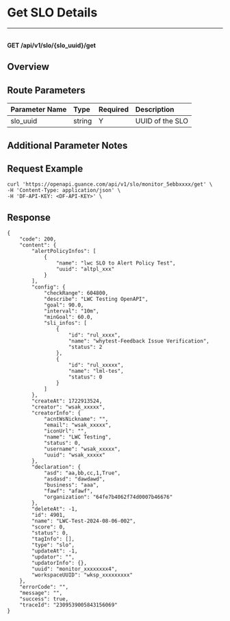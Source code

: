 # Get SLO Details

---

<br />**GET /api/v1/slo/\{slo_uuid\}/get**

## Overview




## Route Parameters

| Parameter Name | Type   | Required | Description              |
|:-----------|:-------|:-----|:----------------|
| slo_uuid | string | Y | UUID of the SLO<br> |


## Additional Parameter Notes





## Request Example
```shell
curl 'https://openapi.guance.com/api/v1/slo/monitor_5ebbxxxx/get' \
-H 'Content-Type: application/json' \
-H 'DF-API-KEY: <DF-API-KEY>' \
```




## Response
```shell
{
    "code": 200,
    "content": {
        "alertPolicyInfos": [
            {
                "name": "lwc SLO to Alert Policy Test",
                "uuid": "altpl_xxx"
            }
        ],
        "config": {
            "checkRange": 604800,
            "describe": "LWC Testing OpenAPI",
            "goal": 90.0,
            "interval": "10m",
            "minGoal": 60.0,
            "sli_infos": [
                {
                    "id": "rul_xxxx",
                    "name": "whytest-Feedback Issue Verification",
                    "status": 2
                },
                {
                    "id": "rul_xxxxx",
                    "name": "lml-tes",
                    "status": 0
                }
            ]
        },
        "createAt": 1722913524,
        "creator": "wsak_xxxxx",
        "creatorInfo": {
            "acntWsNickname": "",
            "email": "wsak_xxxxx",
            "iconUrl": "",
            "name": "LWC Testing",
            "status": 0,
            "username": "wsak_xxxxx",
            "uuid": "wsak_xxxxx"
        },
        "declaration": {
            "asd": "aa,bb,cc,1,True",
            "asdasd": "dawdawd",
            "business": "aaa",
            "fawf": "afawf",
            "organization": "64fe7b4062f74d0007b46676"
        },
        "deleteAt": -1,
        "id": 4901,
        "name": "LWC-Test-2024-08-06-002",
        "score": 0,
        "status": 0,
        "tagInfo": [],
        "type": "slo",
        "updateAt": -1,
        "updator": "",
        "updatorInfo": {},
        "uuid": "monitor_xxxxxxxx4",
        "workspaceUUID": "wksp_xxxxxxxxx"
    },
    "errorCode": "",
    "message": "",
    "success": true,
    "traceId": "2309539005843156069"
} 
```